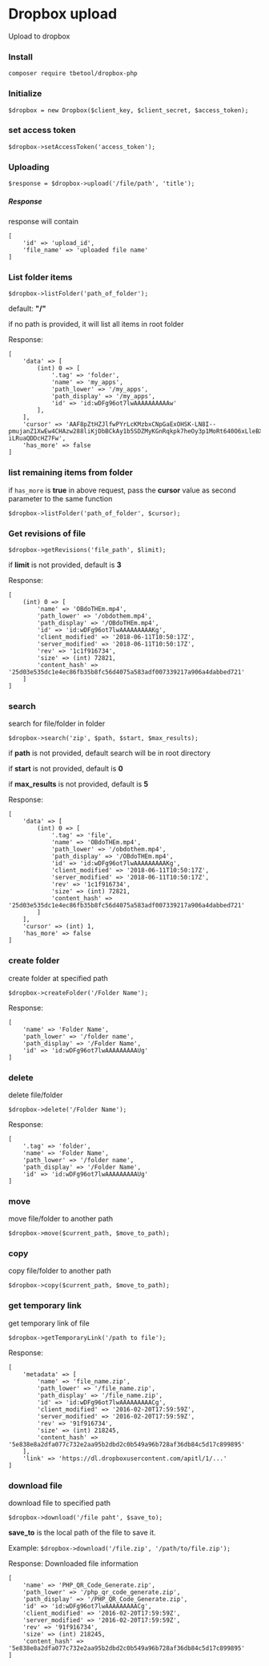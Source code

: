 # Dropbox upload
Upload to dropbox

### Install
```
composer require tbetool/dropbox-php
```

### Initialize
```
$dropbox = new Dropbox($client_key, $client_secret, $access_token);
```

### set access token
```
$dropbox->setAccessToken('access_token');
```

### Uploading
```
$response = $dropbox->upload('/file/path', 'title');
```

##### Response
response will contain
```
[
    'id' => 'upload_id',
    'file_name' => 'uploaded file name'
]
```

### List folder items
```
$dropbox->listFolder('path_of_folder');
```
default: **"/"**

if no path is provided, it will list all items in root folder

Response:
```
[
	'data' => [
		(int) 0 => [
			'.tag' => 'folder',
			'name' => 'my_apps',
			'path_lower' => '/my_apps',
			'path_display' => '/my_apps',
			'id' => 'id:wDFg96ot7lwAAAAAAAAAAw'
		],
	],
	'cursor' => 'AAF8pZtHZJlfwPYrLcKMzbxCNpGaExOHSK-LN8I--pmujanZ1XwEw4CHAzw288liKjDbBCkAy1b5SDZMyKGnRqkpk7heOy3p1MoRt640O6xLleBXRNEn41kTQ4GaWpVLHPuWWiBXTFiOFuC_ig67zb9K2KSwnAW-iLRuaQDDcHZ7Fw',
	'has_more' => false
]
```
### list remaining items from folder
if `has_more` is **true** in above request, pass the **cursor** value as second parameter to the same function
```
$dropbox->listFolder('path_of_folder', $cursor);

```

### Get revisions of file
```
$dropbox->getRevisions('file_path', $limit);
```
if **limit** is not provided, default is **3**

Response:
```
[
	(int) 0 => [
		'name' => 'OBdoTHEm.mp4',
		'path_lower' => '/obdothem.mp4',
		'path_display' => '/OBdoTHEm.mp4',
		'id' => 'id:wDFg96ot7lwAAAAAAAAAKg',
		'client_modified' => '2018-06-11T10:50:17Z',
		'server_modified' => '2018-06-11T10:50:17Z',
		'rev' => '1c1f916734',
		'size' => (int) 72821,
		'content_hash' => '25d03e535dc1e4ec86fb35b8fc56d4075a583adf007339217a906a4dabbed721'
	]
]
```

### search
search for file/folder in folder
```
$dropbox->search('zip', $path, $start, $max_results);
```
if **path** is not provided, default search will be in root directory

if **start** is not provided, default is **0**

if **max_results** is not provided, default is **5**

Response:
```
[
	'data' => [
		(int) 0 => [
			'.tag' => 'file',
			'name' => 'OBdoTHEm.mp4',
			'path_lower' => '/obdothem.mp4',
			'path_display' => '/OBdoTHEm.mp4',
			'id' => 'id:wDFg96ot7lwAAAAAAAAAKg',
			'client_modified' => '2018-06-11T10:50:17Z',
			'server_modified' => '2018-06-11T10:50:17Z',
			'rev' => '1c1f916734',
			'size' => (int) 72821,
			'content_hash' => '25d03e535dc1e4ec86fb35b8fc56d4075a583adf007339217a906a4dabbed721'
		]
	],
	'cursor' => (int) 1,
	'has_more' => false
]
```

### create folder
create folder at specified path
```
$dropbox->createFolder('/Folder Name');
```

Response:
```
[
	'name' => 'Folder Name',
	'path_lower' => '/folder name',
	'path_display' => '/Folder Name',
	'id' => 'id:wDFg96ot7lwAAAAAAAAAUg'
]
```

### delete
delete file/folder
```
$dropbox->delete('/Folder Name');
```

Response:
```
[
	'.tag' => 'folder',
	'name' => 'Folder Name',
	'path_lower' => '/folder name',
	'path_display' => '/Folder Name',
	'id' => 'id:wDFg96ot7lwAAAAAAAAAUg'
]
```

### move
move file/folder to another path
```
$dropbox->move($current_path, $move_to_path);
```

### copy
copy file/folder to another path
```
$dropbox->copy($current_path, $move_to_path);
```

### get temporary link
get temporary link of file
```
$dropbox->getTemporaryLink('/path to file');
```

Response:
```
[
	'metadata' => [
		'name' => 'file_name.zip',
		'path_lower' => '/file_name.zip',
		'path_display' => '/file_name.zip',
		'id' => 'id:wDFg96ot7lwAAAAAAAAACg',
		'client_modified' => '2016-02-20T17:59:59Z',
		'server_modified' => '2016-02-20T17:59:59Z',
		'rev' => '91f916734',
		'size' => (int) 218245,
		'content_hash' => '5e838e8a2dfa077c732e2aa95b2dbd2c0b549a96b728af36db84c5d17c899895'
	],
	'link' => 'https://dl.dropboxusercontent.com/apitl/1/...'
]
```

### download file
download file to specified path
```
$dropbox->download('/file paht', $save_to);
```
**save_to** is the local path of the file to save it.

Example: `$dropbox->download('/file.zip', '/path/to/file.zip');`

Response: Downloaded file information
```
[
	'name' => 'PHP_QR_Code_Generate.zip',
	'path_lower' => '/php_qr_code_generate.zip',
	'path_display' => '/PHP_QR_Code_Generate.zip',
	'id' => 'id:wDFg96ot7lwAAAAAAAAACg',
	'client_modified' => '2016-02-20T17:59:59Z',
	'server_modified' => '2016-02-20T17:59:59Z',
	'rev' => '91f916734',
	'size' => (int) 218245,
	'content_hash' => '5e838e8a2dfa077c732e2aa95b2dbd2c0b549a96b728af36db84c5d17c899895'
]
```